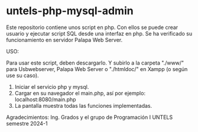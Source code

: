 # untels-php-mysql-admin
Este repositorio contiene unos script en php. Con ellos se puede crear usuario y ejecutar script SQL desde una interfaz en php. Se ha verificado su funcionamiento en servidor Palapa Web Server.

USO:

Para usar este script, deben descargarlo. Y subirlo a la carpeta "./www/" para Usbwebserver, Palapa Web Server o "./htmldoc/" en Xampp (o según use  su caso).

1. Iniciar el servicio php y mysql.
2. Cargar en su navegador el main.php, así por ejemplo: localhost:8080/main.php
3. La pantalla muestra todas las funciones implementadas.

Agradecimientos: Ing. Grados y el grupo de Programación I UNTELS semestre 2024-1

